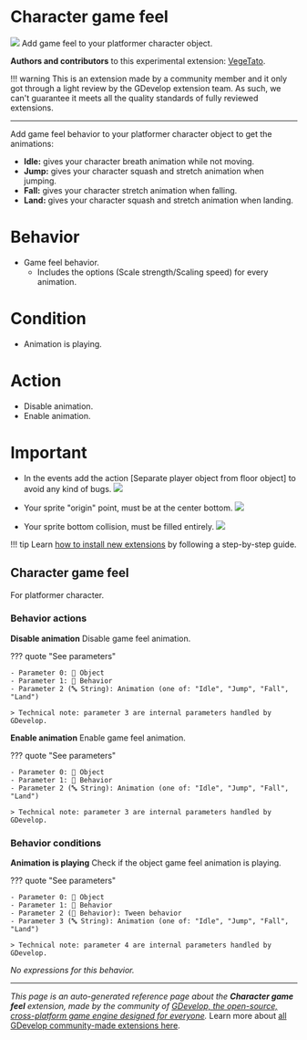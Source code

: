 # Character game feel

<img src="https://asset-resources.gdevelop.io/public-resources/Icons/Line Hero Pack/Master/SVG/Videogames/a9c73353ecb47ef44b3cf3c744d303a7df2b28787b82eeb1d9cceb2a3980ad9c_Videogames_videogame_pacman_game_video.svg" class="extension-icon"></img>
Add game feel to your platformer character object.

**Authors and contributors** to this experimental extension: [VegeTato](https://gd.games/VegeTato).

!!! warning
    This is an extension made by a community member and it only got through a
    light review by the GDevelop extension team. As such, we can't guarantee it
    meets all the quality standards of fully reviewed extensions.

---

Add game feel behavior to your platformer character object to get the animations:


- **Idle:** gives your character breath animation while not moving.
- **Jump:** gives your character squash and stretch animation when jumping.
- **Fall:** gives your character stretch animation when falling.
- **Land:** gives your character squash and stretch animation when landing.

# Behavior

- Game feel behavior.
   - Includes the options (Scale strength/Scaling speed) for every animation.

# Condition

- Animation is playing.

# Action

- Disable animation.
- Enable animation.

# Important

- In the events add the action [Separate player object from floor object] to avoid any kind of bugs.
![](https://i.imgur.com/TtdrAFp.png)

- Your sprite "origin" point, must be at the center bottom.
![](https://i.imgur.com/OdNv0cu.png)

- Your sprite bottom collision, must be filled entirely.
![](https://i.imgur.com/sHGOeqW.png)

!!! tip
    Learn [how to install new extensions](/gdevelop5/extensions/search) by following a step-by-step guide.



## Character game feel 

For platformer character. 

### Behavior actions

**Disable animation**
Disable game feel animation.

??? quote "See parameters"

    - Parameter 0: 👾 Object
    - Parameter 1: 🧩 Behavior
    - Parameter 2 (🔤 String): Animation (one of: "Idle", "Jump", "Fall", "Land")

    > Technical note: parameter 3 are internal parameters handled by GDevelop.

**Enable animation**
Enable game feel animation.

??? quote "See parameters"

    - Parameter 0: 👾 Object
    - Parameter 1: 🧩 Behavior
    - Parameter 2 (🔤 String): Animation (one of: "Idle", "Jump", "Fall", "Land")

    > Technical note: parameter 3 are internal parameters handled by GDevelop.

### Behavior conditions

**Animation is playing**
Check if the object game feel animation is playing.

??? quote "See parameters"

    - Parameter 0: 👾 Object
    - Parameter 1: 🧩 Behavior
    - Parameter 2 (🧩 Behavior): Tween behavior
    - Parameter 3 (🔤 String): Animation (one of: "Idle", "Jump", "Fall", "Land")

    > Technical note: parameter 4 are internal parameters handled by GDevelop.

_No expressions for this behavior._



---

*This page is an auto-generated reference page about the **Character game feel** extension, made by the community of [GDevelop, the open-source, cross-platform game engine designed for everyone](https://gdevelop.io/).* Learn more about [all GDevelop community-made extensions here](/gdevelop5/extensions).